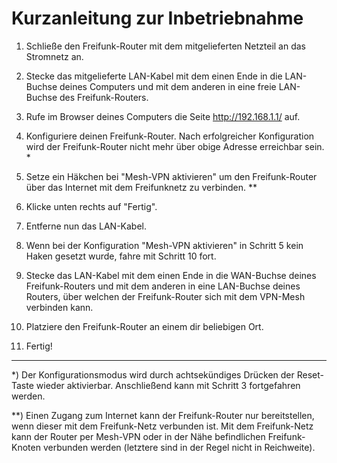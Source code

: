 # Kurzanleitung zur Inbetriebnahme

1. Schließe den Freifunk-Router mit dem mitgelieferten Netzteil an das Stromnetz an.

2. Stecke das mitgelieferte LAN-Kabel mit dem einen Ende in die LAN-Buchse deines Computers und mit dem anderen in eine freie LAN-Buchse des Freifunk-Routers.

3. Rufe im Browser deines Computers die Seite http://192.168.1.1/ auf.

4. Konfiguriere deinen Freifunk-Router. Nach erfolgreicher Konfiguration wird der Freifunk-Router nicht mehr über obige Adresse erreichbar sein. *

5. Setze ein Häkchen bei "Mesh-VPN aktivieren" um den Freifunk-Router über das Internet mit dem Freifunknetz zu verbinden. **

6. Klicke unten rechts auf "Fertig".

7. Entferne nun das LAN-Kabel.

8. Wenn bei der Konfiguration "Mesh-VPN aktivieren" in Schritt 5 kein Haken gesetzt wurde, fahre mit Schritt 10 fort. 

9. Stecke das LAN-Kabel mit dem einen Ende in die WAN-Buchse deines Freifunk-Routers und mit dem anderen in eine LAN-Buchse deines Routers, über welchen der Freifunk-Router sich mit dem VPN-Mesh verbinden kann.

10. Platziere den Freifunk-Router an einem dir beliebigen Ort. 

11. Fertig!

***

*) Der Konfigurationsmodus wird durch achtsekündiges Drücken der Reset-Taste wieder aktivierbar. Anschließend kann mit Schritt 3 fortgefahren werden.

**) Einen Zugang zum Internet kann der Freifunk-Router nur bereitstellen, wenn dieser mit dem Freifunk-Netz verbunden ist. Mit dem Freifunk-Netz kann der Router per Mesh-VPN oder in der Nähe befindlichen Freifunk-Knoten verbunden werden (letztere sind in der Regel nicht in Reichweite).